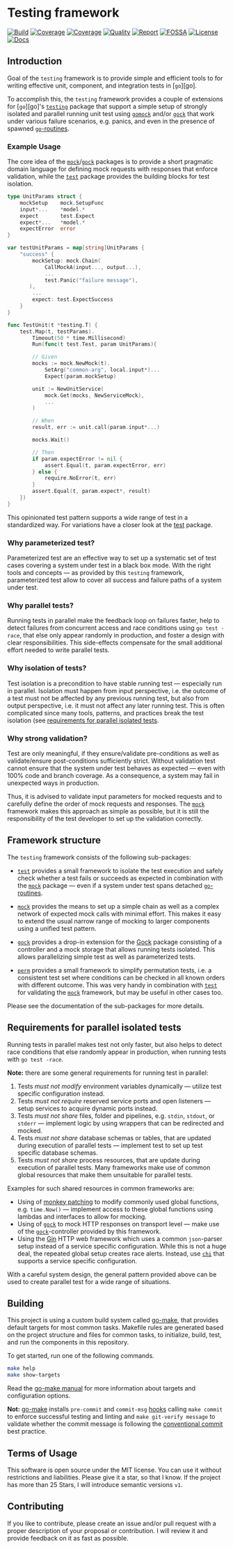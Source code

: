 # Testing framework

[![Build][build-badge]][build-link]
[![Coverage][coveralls-badge]][coveralls-link]
[![Coverage][coverage-badge]][coverage-link]
[![Quality][quality-badge]][quality-link]
[![Report][report-badge]][report-link]
[![FOSSA][fossa-badge]][fossa-link]
[![License][license-badge]][license-link]
[![Docs][docs-badge]][docs-link]
<!--
[![Libraries][libs-badge]][libs-link]
[![Security][security-badge]][security-link]
-->

[build-badge]: https://github.com/tkrop/go-testing/actions/workflows/build.yaml/badge.svg
[build-link]: https://github.com/tkrop/go-testing/actions/workflows/build.yaml

[coveralls-badge]: https://coveralls.io/repos/github/tkrop/go-testing/badge.svg?branch=main
[coveralls-link]: https://coveralls.io/github/tkrop/go-testing?branch=main

[coverage-badge]: https://app.codacy.com/project/badge/Coverage/cc1c47ec5ce0493caf15c08fa72fc78c
[coverage-link]: https://app.codacy.com/gh/tkrop/go-testing/dashboard?utm_source=gh&utm_medium=referral&utm_content=&utm_campaign=Badge_coverage

[quality-badge]: https://app.codacy.com/project/badge/Grade/cc1c47ec5ce0493caf15c08fa72fc78c
[quality-link]: https://app.codacy.com/gh/tkrop/go-testing/dashboard?utm_source=gh&utm_medium=referral&utm_content=&utm_campaign=Badge_grade

[report-badge]: https://goreportcard.com/badge/github.com/tkrop/go-testing
[report-link]: https://goreportcard.com/report/github.com/tkrop/go-testing

[fossa-badge]: https://app.fossa.com/api/projects/git%2Bgithub.com%2Ftkrop%2Ftesting.svg?type=shield&issueType=license
[fossa-link]: https://app.fossa.com/projects/git%2Bgithub.com%2Ftkrop%2Ftesting?ref=badge_shield&issueType=license

[license-badge]: https://img.shields.io/badge/License-MIT-yellow.svg
[license-link]: https://opensource.org/licenses/MIT

[docs-badge]: https://pkg.go.dev/badge/github.com/tkrop/go-testing.svg
[docs-link]: https://pkg.go.dev/github.com/tkrop/go-testing

<!--
[libs-badge]: https://img.shields.io/librariesio/release/github/tkrop/go-testing
[libs-link]: https://libraries.io/github/tkrop/go-testing

[security-badge]: https://snyk.io/test/github/tkrop/go-testing/main/badge.svg
[security-link]: https://snyk.io/test/github/tkrop/go-testing
-->

## Introduction

Goal of the `testing` framework is to provide simple and efficient tools to for
writing effective unit, component, and integration tests in [`go`][go].

To accomplish this, the `testing` framework provides a couple of extensions for
[`go`][go]'s [`testing`][testing] package that support a simple setup of
strongly isolated and parallel running unit test using [`gomock`][gomock] and/or
[`gock`][gock] that work under various failure scenarios, e.g. panics, and even
in the presence of spawned [`go`-routines][go-routines].

[go-routines]: <https://go.dev/tour/concurrency>


### Example Usage

The core idea of the [`mock`](mock)/[`gock`](gock) packages is to provide a
short pragmatic domain language for defining mock requests with responses that
enforce validation, while the [`test`](test) package provides the building
blocks for test isolation.

```go
type UnitParams struct {
    mockSetup    mock.SetupFunc
    input*...    *model.*
    expect       test.Expect
    expect*...   *model.*
    expectError  error
}

var testUnitParams = map[string]UnitParams {
    "success" {
        mockSetup: mock.Chain(
            CallMockA(input..., output...),
            ...
            test.Panic("failure message"),
       ),
        ...
        expect: test.ExpectSuccess
    }
}

func TestUnit(t *testing.T) {
    test.Map(t, testParams).
        Timeout(50 * time.Millisecond)
        Run(func(t test.Test, param UnitParams){

        // Given
        mocks := mock.NewMock(t).
            SetArg("common-arg", local.input*)...
            Expect(param.mockSetup)

        unit := NewUnitService(
            mock.Get(mocks, NewServiceMock),
            ...
        )

        // When
        result, err := unit.call(param.input*...)

        mocks.Wait()

        // Then
        if param.expectError != nil {
            assert.Equal(t, param.expectError, err)
        } else {
            require.NoError(t, err)
        }
        assert.Equal(t, param.expect*, result)
    })
}
```

This opinionated test pattern supports a wide range of test in a standardized
way. For variations have a closer look at the [test](test) package.


### Why parameterized test?

Parameterized test are an effective way to set up a systematic set of test
cases covering a system under test in a black box mode. With the right tools
and concepts — as provided by this `testing` framework, parameterized test
allow to cover all success and failure paths of a system under test.


### Why parallel tests?

Running tests in parallel make the feedback loop on failures faster, help to
detect failures from concurrent access and race conditions using `go test
-race`, that else only appear randomly in production, and foster a design with
clear responsibilities. This side-effects compensate for the small additional
effort needed to write parallel tests.


### Why isolation of tests?

Test isolation is a precondition to have stable running test — especially run
in parallel. Isolation must happen from input perspective, i.e. the outcome of
a test must not be affected by any previous running test, but also from output
perspective, i.e. it must not affect any later running test. This is often
complicated since many tools, patterns, and practices break the test isolation
(see [requirements for parallel isolated
tests](#requirements-for-parallel-isolated-tests).


### Why strong validation?

Test are only meaningful, if they ensure/validate pre-conditions as well as
validate/ensure post-conditions sufficiently strict. Without validation test
cannot ensure that the system under test behaves as expected — even with 100%
code and branch coverage. As a consequence, a system may fail in unexpected
ways in production.

Thus, it is advised to validate input parameters for mocked requests and to
carefully define the order of mock requests and responses. The [`mock`](mock)
framework makes this approach as simple as possible, but it is still the
responsibility of the test developer to set up the validation correctly.


## Framework structure

The `testing` framework consists of the following sub-packages:

* [`test`](test) provides a small framework to isolate the test execution and
  safely check whether a test fails or succeeds as expected in combination with
  the [`mock`](mock) package — even if a system under test spans detached
  [`go`-routines][go-routines].

* [`mock`](mock) provides the means to set up a simple chain as well as a
  complex network of expected mock calls with minimal effort. This makes it
  easy to extend the usual narrow range of mocking to larger components using
  a unified test pattern.

* [`gock`](gock) provides a drop-in extension for the [Gock][gock] package
  consisting of a controller and a mock storage that allows running tests
  isolated. This allows parallelizing simple test as well as parameterized
  tests.

* [`perm`](perm) provides a small framework to simplify permutation tests, i.e.
  a consistent test set where conditions can be checked in all known orders
  with different outcome. This was very handy in combination with [`test`](test)
  for validating the [`mock`](mock) framework, but may be useful in other cases
  too.

Please see the documentation of the sub-packages for more details.


## Requirements for parallel isolated tests

Running tests in parallel makes test not only faster, but also helps to detect
race conditions that else randomly appear in production, when running tests
with `go test -race`.

**Note:** there are some general requirements for running test in parallel:

1. Tests *must not modify* environment variables dynamically — utilize test
   specific configuration instead.
2. Tests *must not require* reserved service ports and open listeners — setup
   services to acquire dynamic ports instead.
3. Tests *must not share* files, folder and pipelines, e.g. `stdin`, `stdout`,
   or `stderr` — implement logic by using wrappers that can be redirected and
   mocked.
4. Tests *must not share* database schemas or tables, that are updated during
   execution of parallel tests — implement test to set up test specific database
   schemas.
5. Tests *must not share* process resources, that are update during execution
   of parallel tests. Many frameworks make use of common global resources that
   make them unsuitable for parallel tests.

Examples for such shared resources in common frameworks are:

* Using of [monkey patching][monkey] to modify commonly used global functions,
  e.g. `time.Now()` — implement access to these global functions using lambdas
  and interfaces to allow for mocking.
* Using of [`gock`][gock] to mock HTTP responses on transport level — make use
  of the [`gock`](gock)-controller provided by this framework.
* Using the [Gin][gin] HTTP web framework which uses a common `json`-parser
  setup instead of a service specific configuration. While this is not a huge
  deal, the repeated global setup creates race alerts. Instead, use
  [`chi`][chi] that supports a service specific configuration.

With a careful system design, the general pattern provided above can be used
to create parallel test for a wide range of situations.


## Building

This project is using a custom build system called [go-make][go-make], that
provides default targets for most common tasks. Makefile rules are generated
based on the project structure and files for common tasks, to initialize,
build, test, and run the components in this repository.

To get started, run one of the following commands.

```bash
make help
make show-targets
```

Read the [go-make manual][go-make-man] for more information about targets
and configuration options.

**Not:** [go-make][go-make] installs `pre-commit` and `commit-msg`
[hooks][git-hooks] calling `make commit` to enforce successful testing and
linting and `make git-verify message` to validate whether the commit message
is following the [conventional commit][convent-commit] best practice.

[go-make]: <https://github.com/tkrop/go-make>
[go-make-man]: <https://github.com/tkrop/go-make/blob/main/MANUAL.md>
[git-hooks]: <https://git-scm.com/book/en/v2/Customizing-Git-Git-Hooks>
[convent-commit]: <https://www.conventionalcommits.org/en/v1.0.0/>


## Terms of Usage

This software is open source under the MIT license. You can use it without
restrictions and liabilities. Please give it a star, so that I know. If the
project has more than 25 Stars, I will introduce semantic versions `v1`.


## Contributing

If you like to contribute, please create an issue and/or pull request with a
proper description of your proposal or contribution. I will review it and
provide feedback on it as fast as possible.


[testing]: <https://pkg.go.dev/testing>
[gomock]: <https://github.com/golang/mock>
[gock]: <https://github.com/h2non/gock>
[monkey]: <https://github.com/bouk/monkey>
[gin]: <https://github.com/gin-gonic/gin>
[chi]: <https://github.com/go-chi/chi>
